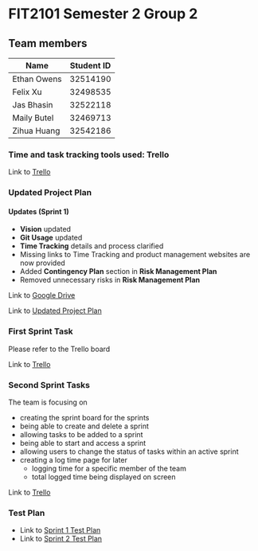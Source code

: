 # FIT2101 Semester 2 Group 2

## Team members
|Name | Student ID | 
|---|---|
|Ethan Owens |32514190|
|Felix Xu |32498535|
|Jas Bhasin |32522118|
|Maily Butel|32469713|
|Zihua Huang |32542186 |


### Time and task tracking tools used: Trello
Link to [Trello](https://trello.com/b/NVMFoAuc/assignment-1)

### Updated Project Plan 
#### Updates (Sprint 1)
- **Vision** updated
- **Git Usage** updated
- **Time Tracking** details and process clarified 
- Missing links to Time Tracking and product management websites are now provided
- Added **Contingency Plan** section in **Risk Management Plan**
- Removed unnecessary risks in **Risk Management Plan**

Link to [Google Drive](https://drive.google.com/drive/u/1/folders/0AMwyQkfk78-aUk9PVA)

Link to [Updated Project Plan](https://docs.google.com/document/d/1-9FoIGbGiKlv4KYhkLaFQiYXAxyz7Rk3EfsCEfZF7oQ/edit#heading=h.7txmafw6qjnw)

### First Sprint Task
Please refer to the Trello board

Link to [Trello](https://trello.com/b/NVMFoAuc/assignment-1)


### Second Sprint Tasks
The team is focusing on 
- creating the sprint board for the sprints
- being able to create and delete a sprint  
- allowing tasks to be added to a sprint
- being able to start and access a sprint
- allowing users to change the status of tasks within an active sprint
- creating a log time page for later
    - logging time for a specific member of the team
    - total logged time being displayed on screen

Link to [Trello](https://trello.com/b/NVMFoAuc/assignment-1)
    

### Test Plan
- Link to [Sprint 1 Test Plan](https://docs.google.com/document/d/10NlgySfTZtD1rXSI2qNJbRQfrGwfpMnTDaPPL6zbtQY/edit)
- Link to [Sprint 2 Test Plan](https://docs.google.com/document/d/1DtsDWe1ZIs6fOau9nZWQHLnNCToQ--w2So38oTOB-0Q/edit)
